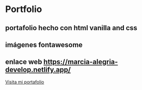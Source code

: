 # Portfolio
## portafolio hecho con html vanilla and css
## imágenes fontawesome
## enlace web https://marcia-alegria-develop.netlify.app/
[Visita mi portafolio](https://marcia-alegria-develop.netlify.app)
